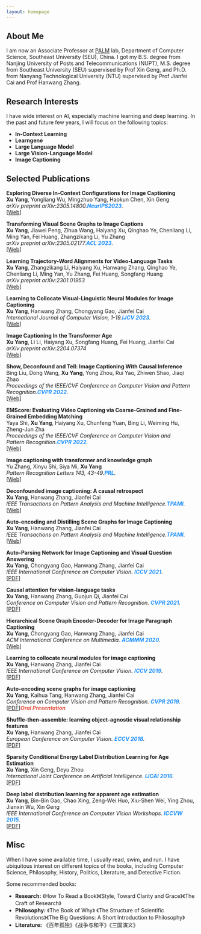 ```yaml
---
layout: homepage
---
```


## About Me

I am now an Associate Professor at [PALM](http://palm.seu.edu.cn/home.html) lab, Department of Computer Science, Southeast University (SEU), China. I got my B.S. degree from Nanjing University of Posts and Telecommunications (NUPT), M.S. degree from Southeast University (SEU) supervised by Prof Xin Geng, and Ph.D. from Nanyang Technological University (NTU) supervised by Prof Jianfei Cai and Prof Hanwang Zhang. 

## Research Interests
I have wide interest on AI, especially machine learning and deep learning. In the past and future few years, I will focus on the following topics:
- **In-Context Learning** 
- **Learngene** 
- **Large Language Model** 
- **Large Vision-Language Model** 
- **Image Captioning** 

## Selected Publications
[comment]: <> (NeurIPS2023.)
<div class="paper">
<p><strong>Exploring Diverse In-Context Configurations for Image Captioning</strong>
<br />
<strong>Xu Yang</strong>, Yongliang Wu, Mingzhuo Yang, Haokun Chen, Xin Geng
<br />
<em>arXiv preprint arXiv:2305.14800.<strong><i style="color:#1e90ff">NeurIPS2023</i></strong>.</em>
<br /> 
   [<a href="https://arxiv.org/abs/2305.14800">Web</a>]
<br/>
</p>
</div>

[comment]: <> (acl2023.)
<div class="paper">
<p><strong>Transforming Visual Scene Graphs to Image Captions</strong>
<br />
<strong>Xu Yang</strong>, Jiawei Peng, Zihua Wang, Haiyang Xu, Qinghao Ye, Chenliang Li, Ming Yan, Fei Huang, Zhangzikang Li, Yu Zhang
<br />
<em>arXiv preprint arXiv:2305.02177.<strong><i style="color:#1e90ff">ACL 2023</i></strong>.</em>
<br /> 
   [<a href="https://arxiv.org/abs/2305.02177">Web</a>]
<br/>
</p>
</div>

[comment]: <> (arXiv)
<div class="paper">
<p><strong>Learning Trajectory-Word Alignments for Video-Language Tasks</strong>
<br />
<strong>Xu Yang</strong>, Zhangzikang Li, Haiyang Xu, Hanwang Zhang, Qinghao Ye, Chenliang Li, Ming Yan, Yu Zhang, Fei Huang, Songfang Huang
<br />
<em>arXiv preprint arXiv:2301.01953</em>
<br /> 
   [<a href="https://arxiv.org/abs/2301.01953">Web</a>]
<br/>
</p>
</div>

[comment]: <> (IJCV)
<div class="paper">
<p><strong>Learning to Collocate Visual-Linguistic Neural Modules for Image Captioning</strong>
<br />
<strong>Xu Yang</strong>, Hanwang Zhang, Chongyang Gao, Jianfei Cai 
<br />
<em>International Journal of Computer Vision, 1-19.<strong><i style="color:#1e90ff">IJCV 2023</i></strong>.</em>
<br /> 
   [<a href="https://link.springer.com/article/10.1007/s11263-022-01692-8">Web</a>]
<br/>
</p>
</div>

[comment]: <> (arXiv)
<div class="paper">
<p><strong>Image Captioning In the Transformer Age</strong>
<br />
<strong>Xu Yang</strong>, Li Li, Haiyang Xu, Songfang Huang, Fei Huang, Jianfei Cai
<br />
<em>arXiv preprint arXiv:2204.07374</em>
<br /> 
   [<a href="https://arxiv.org/abs/2204.07374">Web</a>]
<br/>
</p>
</div>

[comment]: <> (cvpr2022.)
<div class="paper">
<p><strong>Show, Deconfound and Tell: Image Captioning With Causal Inference</strong>
<br />
Bing Liu, Dong Wang, <strong>Xu Yang</strong>, Yong Zhou, Rui Yao, Zhiwen Shao, Jiaqi Zhao
<br />
<em>Proceedings of the IEEE/CVF Conference on Computer Vision and Pattern Recognition.<strong><i style="color:#1e90ff">CVPR 2022</i></strong>.</em>
<br /> 
   [<a href="https://ieeexplore.ieee.org/document/9880383">Web</a>]
<br/>
</p>
</div>

[comment]: <> (cvpr2022.)
<div class="paper">
<p><strong>EMScore: Evaluating Video Captioning via Coarse-Grained and Fine-Grained Embedding Matching</strong>
<br />
Yaya Shi, <strong>Xu Yang</strong>, Haiyang Xu, Chunfeng Yuan, Bing Li, Weiming Hu, Zheng-Jun Zha
<br />
<em>Proceedings of the IEEE/CVF Conference on Computer Vision and Pattern Recognition.<strong><i style="color:#1e90ff">CVPR 2022</i></strong>.</em>
<br /> 
   [<a href="https://doi.org/10.48550/arXiv.2111.08919">Web</a>]
<br/>
</p>
</div>

[comment]: <> (PRL)
<div class="paper">
<p><strong>Image captioning with transformer and knowledge graph</strong>
<br />
Yu Zhang, Xinyu Shi, Siya Mi, <strong>Xu Yang</strong>
<br />
<em>Pattern Recognition Letters 143, 43-49.<strong><i style="color:#1e90ff">PRL</i></strong>.</em>
<br /> 
   [<a href="https://doi.org/10.1016/j.patrec.2020.12.020">Web</a>]
<br/>
</p>
</div>

[comment]: <> (TPAMI)
<div class="paper">
<p><strong>Deconfounded image captioning: A causal retrospect</strong>
<br />
<strong>Xu Yang</strong>, Hanwang Zhang, Jianfei Cai
<br />
<em>IEEE Transactions on Pattern Analysis and Machine Intelligence.<strong><i style="color:#1e90ff">TPAMI</i></strong>.</em>
<br /> 
   [<a href="https://ieeexplore.ieee.org/abstract/document/9583890/">Web</a>]
<br/>
</p>
</div>

[comment]: <> (TPAMI)
<div class="paper">
<p><strong>Auto-encoding and Distilling Scene Graphs for Image Captioning</strong>
<br />
<strong>Xu Yang</strong>, Hanwang Zhang, Jianfei Cai
<br />
<em>IEEE Transactions on Pattern Analysis and Machine Intelligence.<strong><i style="color:#1e90ff">TPAMI</i></strong>.</em>
<br /> 
   [<a href="https://ieeexplore.ieee.org/document/9279262">Web</a>]
<br/>
</p>
</div>

[comment]: <> (iccv2021.)
<div class="paper">
<p><strong>Auto-Parsing Network for Image Captioning and Visual Question Answering</strong>
<br />
<strong>Xu Yang</strong>, Chongyang Gao, Hanwang Zhang, Jianfei Cai

<br />
<em>IEEE International Conference on Computer Vision. <strong><i style="color:#1e90ff">ICCV 2021</i></strong>.</em>
<br /> 
   [<a href="https://openaccess.thecvf.com/content/ICCV2021/papers/Yang_Auto-Parsing_Network_for_Image_Captioning_and_Visual_Question_Answering_ICCV_2021_paper.pdf">PDF</a>]
<br/>
</p>
</div>

[comment]: <> (cvpr2021.)
<div class="paper">
<p><strong>Causal attention for vision-language tasks</strong>
<br />
<strong>Xu Yang</strong>, Hanwang Zhang, Guojun Qi, Jianfei Cai

<br />
<em>Conference on Computer Vision and Pattern Recognition. <strong><i style="color:#1e90ff">CVPR 2021</i></strong>.</em>
<br /> 
   [<a href="https://openaccess.thecvf.com/content/CVPR2021/papers/Yang_Causal_Attention_for_Vision-Language_Tasks_CVPR_2021_paper.pdf">PDF</a>]
<br/>
</p>
</div>

[comment]: <> (ACMMM.)
<div class="paper">
<p><strong>Hierarchical Scene Graph Encoder-Decoder for Image Paragraph Captioning</strong>
<br />
<strong>Xu Yang</strong>, Chongyang Gao, Hanwang Zhang, Jianfei Cai

<br />
<em>ACM International Conference on Multimedia. <strong><i style="color:#1e90ff">ACMMM 2020</i></strong>.</em>
<br /> 
   [<a href="https://dl.acm.org/doi/abs/10.1145/3394171.3413859">Web</a>]
<br/>
</p>
</div>

[comment]: <> (iccv2019.)
<div class="paper">
<p><strong>Learning to collocate neural modules for image captioning</strong>
<br />
<strong>Xu Yang</strong>, Hanwang Zhang, Jianfei Cai

<br />
<em>IEEE International Conference on Computer Vision. <strong><i style="color:#1e90ff">ICCV 2019</i></strong>.</em>
<br /> 
   [<a href="https://openaccess.thecvf.com/content_ICCV_2019/papers/Yang_Learning_to_Collocate_Neural_Modules_for_Image_Captioning_ICCV_2019_paper.pdf">PDF</a>]
<br/>
</p>
</div>

[comment]: <> (cvpr2019.)
<div class="paper">
<p><strong>Auto-encoding scene graphs for image captioning</strong>
<br />
<strong>Xu Yang</strong>, Kaihua Tang, Hanwang Zhang, Jianfei Cai

<br />
<em>Conference on Computer Vision and Pattern Recognition. <strong><i style="color:#1e90ff">CVPR 2019</i></strong>.</em>
<br /> 
   [<a href="https://openaccess.thecvf.com/content_CVPR_2019/papers/Yang_Auto-Encoding_Scene_Graphs_for_Image_Captioning_CVPR_2019_paper.pdf">PDF</a>]<strong><i style="color:#e74d3c">Oral Presentation</i></strong>
<br/>
</p>
</div>

[comment]: <> (ECCV2018.)
<div class="paper">
<p><strong>Shuffle-then-assemble: learning object-agnostic visual relationship features</strong>
<br />
<strong>Xu Yang</strong>, Hanwang Zhang, Jianfei Cai

<br />
<em>European Conference on Computer Vision. <strong><i style="color:#1e90ff">ECCV 2018</i></strong>.</em>
<br /> 
   [<a href="https://openaccess.thecvf.com/content_ECCV_2018/papers/XU_YANG_Shuffle-Then-Assemble_Learning_Object-Agnostic_ECCV_2018_paper.pdf">PDF</a>]
<br/>
</p>
</div>

[comment]: <> (IJCAI2016.)
<div class="paper">
<p><strong>Sparsity Conditional Energy Label Distribution Learning for Age Estimation</strong>
<br />
<strong>Xu Yang</strong>, Xin Geng, Deyu Zhou

<br />
<em>International Joint Conference on Artificial Intelligence. <strong><i style="color:#1e90ff">IJCAI 2016</i></strong>.</em>
<br /> 
   [<a href="https://www.ijcai.org/Proceedings/16/Papers/322.pdf.pdf">PDF</a>]
<br/>
</p>
</div>


[comment]: <> (ICCVW2015.)
<div class="paper">
<p><strong>Deep label distribution learning for apparent age estimation</strong>
<br />
<strong>Xu Yang</strong>, Bin-Bin Gao, Chao Xing, Zeng-Wei Huo, Xiu-Shen Wei, Ying Zhou, Jianxin Wu, Xin Geng

<br />
<em>IEEE International Conference on Computer Vision Workshops. <strong><i style="color:#1e90ff">ICCVW 2015</i></strong>.</em>
<br /> 
   [<a href="https://www.cv-foundation.org/openaccess/content_iccv_2015_workshops/w11/papers/Yang_Deep_Label_Distribution_ICCV_2015_paper.pdf">PDF</a>]
<br/>
</p>
</div>

## Misc
When I have some available time, I usually read, swim, and run. I have ubiquitous interest on different topics of the books, including Computer Science, Philosophy, History, Politics, Literature, and Detective Fiction.

Some recommended books:
- **Research:** 《How To Read a Book》《Style, Toward Clarity and Grace》《The Craft of Research》
- **Philosophy:** 《The Book of Why》 《The Structure of Scientific Revolutions》《The Big Questions: A Short Introduction to Philosophy》
- **Literature:** 《百年孤独》《战争与和平》《三国演义》

